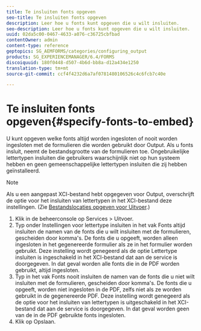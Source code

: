 ```yaml
---
title: Te insluiten fonts opgeven
seo-title: Te insluiten fonts opgeven
description: Leer hoe u fonts kunt opgeven die u wilt insluiten.
seo-description: Leer hoe u fonts kunt opgeven die u wilt insluiten.
uuid: 02da5c00-0467-4633-a076-c36725cbfbad
contentOwner: admin
content-type: reference
geptopics: SG_AEMFORMS/categories/configuring_output
products: SG_EXPERIENCEMANAGER/6.4/FORMS
discoiquuid: 180f0448-d507-4b6d-bb8a-d12a434e1250
translation-type: tm+mt
source-git-commit: ccf4f4232d6a7af0781480106526c4c6fcb7c40e

---
```



# Te insluiten fonts opgeven{#specify-fonts-to-embed}

U kunt opgeven welke fonts altijd worden ingesloten of nooit worden ingesloten met de formulieren die worden gebruikt door Output. Als u fonts insluit, neemt de bestandsgrootte van de formulieren toe. Ongebruikelijke lettertypen insluiten die gebruikers waarschijnlijk niet op hun systeem hebben en geen gemeenschappelijke lettertypen insluiten die zij hebben geïnstalleerd.

>[!NOTE]
>
>Als u een aangepast XCI-bestand hebt opgegeven voor Output, overschrijft de optie voor het insluiten van lettertypen in het XCI-bestand deze instellingen. (Zie [Bestandslocaties opgeven voor Uitvoer](/help/forms/using/admin-help/specify-file-locations-output.md#specify-file-locations-for-output).)

1. Klik in de beheerconsole op Services > Uitvoer.
1. Typ onder Instellingen voor lettertype insluiten in het vak Fonts altijd insluiten de namen van de fonts die u wilt insluiten met de formulieren, gescheiden door komma&#39;s. De fonts die u opgeeft, worden alleen ingesloten in het gegenereerde formulier als ze in het formulier worden gebruikt. Deze instelling wordt genegeerd als de optie Lettertype insluiten is ingeschakeld in het XCI-bestand dat aan de service is doorgegeven. In dat geval worden alle fonts die in de PDF worden gebruikt, altijd ingesloten.
1. Typ in het vak Fonts nooit insluiten de namen van de fonts die u niet wilt insluiten met de formulieren, gescheiden door komma&#39;s. De fonts die u opgeeft, worden niet ingesloten in de PDF, zelfs niet als ze worden gebruikt in de gegenereerde PDF. Deze instelling wordt genegeerd als de optie voor het insluiten van lettertypen is uitgeschakeld in het XCI-bestand dat aan de service is doorgegeven. In dat geval worden geen van de in de PDF gebruikte fonts ingesloten.
1. Klik op Opslaan.

